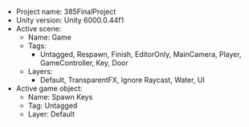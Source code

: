 <!-- UNITY CODE ASSIST INSTRUCTIONS START -->
- Project name: 385FinalProject
- Unity version: Unity 6000.0.44f1
- Active scene:
  - Name: Game
  - Tags:
    - Untagged, Respawn, Finish, EditorOnly, MainCamera, Player, GameController, Key, Door
  - Layers:
    - Default, TransparentFX, Ignore Raycast, Water, UI
- Active game object:
  - Name: Spawn Keys
  - Tag: Untagged
  - Layer: Default
<!-- UNITY CODE ASSIST INSTRUCTIONS END -->